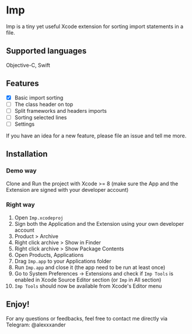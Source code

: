 # Imp
Imp is a tiny yet useful Xcode extension for sorting import statements in a file.

## Supported languages
Objective-C, Swift

## Features

- [x] Basic import sorting
- [ ] The class header on top
- [ ] Split frameworks and headers imports
- [ ] Sorting selected lines
- [ ] Settings

If you have an idea for a new feature, please file an issue and tell me more.

## Installation

### Demo way
Clone and Run the project with Xcode >= 8 (make sure the App and the Extension are signed with your developer account)

### Right way
1. Open ``Imp.xcodeproj``
2. Sign both the Application and the Extension using your own developer account
3. Product > Archive
4. Right click archive > Show in Finder
5. Right click archive > Show Package Contents
6. Open Products, Applications
7. Drag ``Imp.app`` to your Applications folder
8. Run ``Imp.app`` and close it (the app need to be run at least once)
9. Go to System Preferences -> Extensions and check if ``Imp Tools`` is enabled in Xcode Source Editor section (or ``Imp`` in All section)
10. ``Imp Tools`` should now be available from Xcode's Editor menu

## Enjoy!
For any questions or feedbacks, feel free to contact me directly via Telegram: @alexxxander